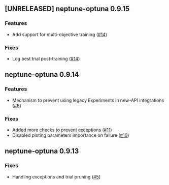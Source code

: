 ## [UNRELEASED] neptune-optuna 0.9.15

### Features

- Add support for multi-objective training ([#14](https://github.com/neptune-ai/neptune-optuna/pull/14))

### Fixes

- Log best trial post-training ([#14](https://github.com/neptune-ai/neptune-optuna/pull/14))

## neptune-optuna 0.9.14

### Features

- Mechanism to prevent using legacy Experiments in new-API integrations ([#6](https://github.com/neptune-ai/neptune-optuna/pull/6))

### Fixes

- Added more checks to prevent exceptions ([#11](https://github.com/neptune-ai/neptune-optuna/pull/11))
- Disabled ploting parameters importance on failure ([#10](https://github.com/neptune-ai/neptune-optuna/pull/10))

## neptune-optuna 0.9.13

### Fixes

- Handling exceptions and trial pruning ([#5](https://github.com/neptune-ai/neptune-optuna/pull/5))
